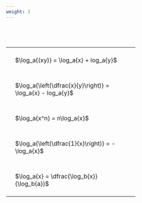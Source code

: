 ```yaml
---
weight: 3
---
```


#  
<br>
<style type="text/css">
#T_59d37 th.col_heading {
  text-align: left;
  font-size: 1em;
}
#T_59d37 td {
  text-align: left;
  font-size: 1em;
  padding: 1.5em;
}
#T_59d37_row0_col0, #T_59d37_row1_col0, #T_59d37_row2_col0, #T_59d37_row3_col0, #T_59d37_row4_col0 {
  width: 300px;
  white-space: pre-wrap;
}
</style>
<table id="T_59d37">
  <thead>
  </thead>
  <tbody>
    <tr>
      <td id="T_59d37_row0_col0" class="data row0 col0" >$\log_a{(xy)} = \log_a{x} + log_a{y}$</td>
    </tr>
    <tr>
      <td id="T_59d37_row1_col0" class="data row1 col0" >$\log_a{\left(\dfrac{x}{y}\right)} = \log_a{x} - log_a{y}$</td>
    </tr>
    <tr>
      <td id="T_59d37_row2_col0" class="data row2 col0" >$\log_a{x^n} = n\log_a{x}$</td>
    </tr>
    <tr>
      <td id="T_59d37_row3_col0" class="data row3 col0" >$\log_a{\left(\dfrac{1}{x}\right)} = -\log_a{x}$</td>
    </tr>
    <tr>
      <td id="T_59d37_row4_col0" class="data row4 col0" >$\log_a{x} = \dfrac{\log_b{x}}{\log_b{a}}$</td>
    </tr>
  </tbody>
</table>
